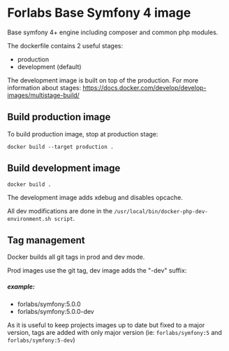  Forlabs Base Symfony 4 image
===============================================================================

Base symfony 4+ engine including composer and common php modules.

The dockerfile contains 2 useful stages:
 - production
 - development (default)

The development image is built on top of the production.
For more information about stages: https://docs.docker.com/develop/develop-images/multistage-build/

## Build production image

To build production image, stop at production stage:

```shell script
docker build --target production .
```

## Build development image

```shell script
docker build .
```

The development image adds xdebug and disables opcache.

All dev modifications are done in the `/usr/local/bin/docker-php-dev-environment.sh script`.

## Tag management

Docker builds all git tags in prod and dev mode.

Prod images use the git tag, dev image adds the "-dev" suffix:

##### example:
* forlabs/symfony:5.0.0
* forlabs/symfony:5.0.0-dev

As it is useful to keep projects images up to date but fixed to a major version, 
tags are added with only major version (ie: `forlabs/symfony:5` and `forlabs/symfony:5-dev`)